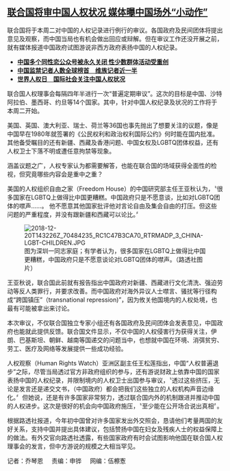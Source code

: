 <!--1705954920000-->
[联合国将审中国人权状况 媒体曝中国场外“小动作”](https://www.rfa.org/mandarin/yataibaodao/renquanfazhi/lu-01222024152201.html)
------

<p><span style="font-weight: 400;">联合国将于本周二对中国的人权记录进行例行的审议。各国政府及民间团体将提出意见及观察，而中国当局也有机会做出回应或辩解。但在审议工作还没开展之前，就有媒体报道中国政府试图游说非西方政府表扬中国的人权纪录。</span></p><ul><li><strong><a href="https://www.rfa.org/mandarin/yataibaodao/renquanfazhi/gt1-08232023025803.html">中国多个同性恋公众号被永久关闭 性少数群体活动受重创</a></strong></li><li><strong><a href="https://www.rfa.org/mandarin/yataibaodao/renquanfazhi/wy-01192024115907.html">中国监禁记者人数全球榜首　维族记者近一半</a></strong></li><li><span style="font-weight: 400;"><a href="https://www.rfa.org/mandarin/yataibaodao/renquanfazhi/jw-12112023135707.html"><strong>世界人权日　国际社会关注中国人权状况</strong></a></span></li></ul><p><span style="font-weight: 400;">联合国人权理事会每隔四年半进行一次“普遍定期审议”。这次的目标是中国、沙特阿拉伯、墨西哥、约旦等14个国家。其中，针对中国人权纪录及状况的工作将于本周二开始。</span></p><p><span style="font-weight: 400;">美国、英国、澳大利亚、瑞士、荷兰等36国也事先抛出了想要关注的议题，像是中国早在1980年就签署的《公民权利和政治权利国际公约》何时能在国内批准。其他备受瞩目的还有新疆、西藏及香港问题、中国女权及LGBTQ团体权益，还有人权卫士下落不明或遭任意拘禁等现象。</span></p><p><span style="font-weight: 400;">涵盖议题之广，人权专家认为都需要解答，也能在联合国的场域获得全面性的检视，但究竟哪些内容会是重中之重？</span></p><p><span style="font-weight: 400;">美国的人权组织自由之家（Freedom House）的中国研究部主任王亚秋认为，〝很多国家在LGBTQ上做得比中国更糟糕。中国政府只是不愿意谈，比如对LGBTQ团体的噤声……。 他不愿意其他国家批评他对言论自由及集会自由的打压。但这些问题的严重程度，并没有跟新疆和西藏可以论比。〞</span></p><figure><img alt="2018-12-20T143226Z_70484235_RC1C47B3CA70_RTRMADP_3_CHINA-LGBT-CHILDREN.JPG" class="image-richtext image-inline" src="https://www.rfa.org/mandarin/yataibaodao/renquanfazhi/2018-12-20t143226z_70484235_rc1c47b3ca70_rtrmadp_3_china-lgbt-children.jpg" title="2018-12-20T143226Z_70484235_RC1C47B3CA70_RTRMADP_3_CHINA-LGBT-CHILDREN.JPG"/><figcaption>图为深圳一同志家庭；有学者认为，很多国家在LGBTQ上做得比中国更糟糕，中国政府只是不愿意谈论对LGBTQ团体的噤声。（路透社图片）</figcaption></figure><p><span style="font-weight: 400;"></span></p><p><span style="font-weight: 400;">王亚秋说，联合国此前就有报告指出中国政府对新疆、西藏进行文化清洗、强迫劳动等反人类罪行，并要求改善。而中国政府对海外异议人士噤言、骚扰等行径构成“跨国镇压”（transnational repression)”，因为攸关他国境内的人权处境，也最有可能被拿出来讨论。</span></p><p><span style="font-weight: 400;">本次审议，不仅联合国独立专家小组还有各国政府及民间团体会发表意见，中国政府也能就此提供反馈。联合国文件显示，不仅中国的人权侵害行为获得关注，伊朗、巴基斯坦、朝鲜、越南等国递交的问题当中，也想就中国在环境、消弭贫穷、劳工、医疗及网络等发展提供一些成功经验。</span></p><p><span style="font-weight: 400;">人权观察（Human Rights Watch）亚洲区副主任王松莲指出，中国“人权普遍退步”之际，尽管当局透过官方非政府组织的参与，还有游说财政上依靠中国的国家表扬中国的人权纪录，并限制境内的人权卫士出国参与审议，〝透过这些挤压，无论是发言还是递交文书，（中国政府）都会把我们这些独立的人权机构声音边缘化。〞但她说，还是有许多国家非常努力，透过联合国内外的机制跟进并推动中国的人权进步。这次是很好的机会向中国政府施压，〝至少能在公开场合说出真相〞。</span></p><p><span style="font-weight: 400;">根据路透社报道，今年初中国曾对许多国家发出外交照会，恳请他们考量两国的友好关系，支持中国并提出具体建议，包括赞扬中国在妇女及残疾人士的权益保障上的做法。有外交官向路透社透露，有些国家政府有时会试图影响他国在联合国人权理事会的发言，但中方游说的规模之大相当罕见。</span></p><p><span style="font-weight: 400;">记者：乔琴恩     责编：申铧    </span> <span style="font-weight: 400;">网编：伍檫愙</span></p><p></p>

